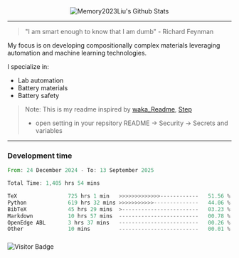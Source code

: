 <div align="center">
    <img align="center" src="https://github-readme-stats.vercel.app/api?username=Memory2023Liu&show_icons=true&count_private=true&hide_border=true" alt="Memory2023Liu's Github Stats"></img>
</div>

---

> "I am smart enough to know that I am dumb" - Richard Feynman 

My focus is on developing compositionally complex materials leveraging automation and machine learning technologies.

I specialize in:
- Lab automation
- Battery materials
- Battery safety

> Note: This is my readme inspired by [waka_Readme](https://github.com/marketplace/actions/waka-readme), [Step](https://github.com/orgs/community/discussions/116451)
> - open setting in your repsitory README -> Security -> Secrets and variables

---

### Development time
<!--START_SECTION:waka-->

```rust
From: 24 December 2024 - To: 13 September 2025

Total Time: 1,405 hrs 54 mins

TeX                725 hrs 1 min   >>>>>>>>>>>>>------------   51.56 %
Python             619 hrs 32 mins >>>>>>>>>>>--------------   44.06 %
BibTeX             45 hrs 29 mins  >------------------------   03.23 %
Markdown           10 hrs 57 mins  -------------------------   00.78 %
OpenEdge ABL       3 hrs 37 mins   -------------------------   00.26 %
Other              10 mins         -------------------------   00.01 %
```

<!--END_SECTION:waka-->

### 

![Visitor Badge](https://visitor-badge.laobi.icu/badge?page_id=Memory2023Liu.Memory2023Liu)
